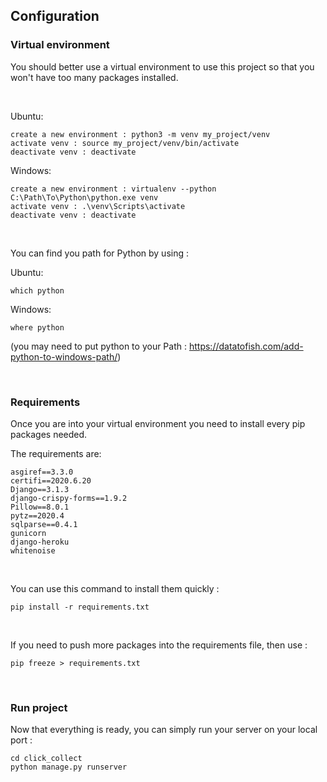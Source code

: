 

## Configuration

### Virtual environment

You should better use a virtual environment to use this project so that you won't have too many packages installed.

&nbsp;

Ubuntu:

```console
create a new environment : python3 -m venv my_project/venv
activate venv : source my_project/venv/bin/activate
deactivate venv : deactivate
```

Windows:

```console
create a new environment : virtualenv --python C:\Path\To\Python\python.exe venv
activate venv : .\venv\Scripts\activate
deactivate venv : deactivate
```

&nbsp;

You can find you path for Python by using :

Ubuntu:

```console
which python
```

Windows:

```console
where python
```

(you may need to put python to your Path : <https://datatofish.com/add-python-to-windows-path/>)

&nbsp;

### Requirements

Once you are into your virtual environment you need to install every pip packages needed.

The requirements are:

```console
asgiref==3.3.0
certifi==2020.6.20
Django==3.1.3
django-crispy-forms==1.9.2
Pillow==8.0.1
pytz==2020.4
sqlparse==0.4.1
gunicorn
django-heroku
whitenoise
```

&nbsp;

You can use this command to install them quickly :

```console
pip install -r requirements.txt
```

&nbsp;

If you need to push more packages into the requirements file, then use :

```console
pip freeze > requirements.txt
```

&nbsp;

### Run project

Now that everything is ready, you can simply run your server on your local port :

```console
cd click_collect
python manage.py runserver
```

